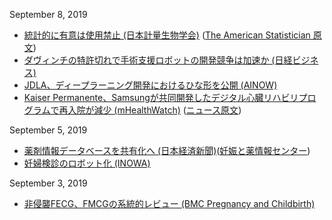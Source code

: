 September 8, 2019
* [統計的に有意は使用禁止 (日本計量生物学会)](http://www.biometrics.gr.jp/newsletter/all/kaiho130.pdf) ([The American Statistician 原文](https://www.tandfonline.com/doi/full/10.1080/00031305.2019.1583913))
* [ダヴィンチの特許切れで手術支援ロボットの開発競争は加速か (日経ビジネス)](https://business.nikkei.com/atcl/NBD/19/00117/00063/)
* [JDLA、ディープラーニング開発におけるひな形を公開 (AINOW)](https://ainow.ai/2019/09/06/175527/)
* [Kaiser Permanente、Samsungが共同開発したデジタル心臓リハビリプログラムで再入院が減少 (mHealthWatch)](http://mhealthwatch.jp/global/news20190906) ([ニュース原文](https://www.mobihealthnews.com/news/north-america/rehospitalization-rare-following-kaiser-permanente-samsung-co-developed-digital))

September 5, 2019
* [薬剤情報データベースを共有化へ (日本経済新聞)](https://www.nikkei.com/article/DGXMZO49407430U9A900C1CR8000/)([妊娠と薬情報センター](https://www.ncchd.go.jp/kusuri/about.html))
* [妊婦検診のロボット化 (INOWA)](https://www.inowamed.com/blank-2)

September 3, 2019
* [非侵襲FECG、FMCGの系統的レビュー (BMC Pregnancy and Childbirth)](https://doi.org/10.1186/s12884-019-2357-9)
